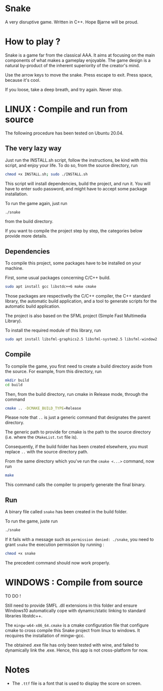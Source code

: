 # Snake
A very disruptive game.
Written in C++.
Hope Bjarne will be proud.

# How to play ?

Snake is a game far from the classical AAA. It aims at focusing on the main components of what makes a gameplay enjoyable. The game design is a natural by-product of the inherent superiority of the creator's mind. 

Use the arrow keys to move the snake. Press escape to exit. Press space, because it's cool.

If you loose, take a deep breath, and try again. Never stop.
# LINUX : Compile and run from source

The following procedure has been tested on Ubuntu 20.04.
## The very lazy way
Just run the INSTALL.sh script, follow the instructions, be kind with this script, and enjoy your life. 
To do so, from the source directory, run

```sh
chmod +x INSTALL.sh; sudo ./INSTALL.sh
```

This script will install dependencies, build the project, and run it. You will have to enter sudo password, and might have to accept some package installation. 

To run the game again, just run 
```sh
./snake
```
from the build directory.

If you want to compile the project step by step, the categories below provide more details.
## Dependencies

To compile this project, some packages have to be installed on your machine.


First, some usual packages concerning C/C++ build.

```sh
sudo apt install gcc libstdc++6 make cmake 
```

Those packages are respectivelly the C/C++ compiler, the C++ standard library, the automatic build application, and a tool to generate scripts for the automatic build application.

The project is also based on the SFML project (Simple Fast Multimedia Library).

To install the required module of this library, run
```sh
sudo apt install libsfml-graphics2.5 libsfml-system2.5 libsfml-window2.5
```


## Compile
To compile the game, you first need to create a build directory aside from the source. For example, from this directory, run

```sh
mkdir build 
cd build
```

Then, from the build directory, run cmake in Release mode, through the command

```sh
cmake .. -DCMAKE_BUILD_TYPE=Release
```

Please note that `..` is just a generic command that designates the parent directory. 

The generic path to provide for cmake is the path to the source directory (i.e. where the `CMakeList.txt` file is). 

Consequently, if the build folder has been created elsewhere, you must replace `..` with the source directory path.

From the same directory which you've run the `cmake <...>` command, now run

```sh
make
```

This command calls the compiler to properly generate the final binary. 
## Run

A binary file called `snake` has been created in the build folder.

To run the game, juste run 
```sh
./snake
```

If it fails with a message such as `permission denied: ./snake`, you need to grant `snake` the execution permission by running :

```sh
chmod +x snake
```

The precedent command should now work properly.

# WINDOWS : Compile from source

TO DO !

Still need to provide SMFL .dll extensions in this folder and ensure Windows10 automatically cope with dynamic/static linking to standard libraries libstdc++.

The `mingw-w64-x86_64.cmake` is a cmake configuration file that configure cmake to cross compile this Snake project from linux to windows. It recquires the installation of mingw-gcc. 

The obtained .exe file has only been tested with wine, and failed to dynamically link the .exe. Hence, this app is not cross-platform for now.
# Notes 

- The `.ttf` file is a font that is used to display the score on screen.
